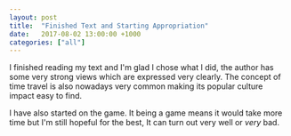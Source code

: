 ```yaml
---
layout: post
title:  "Finished Text and Starting Appropriation"
date:   2017-08-02 13:00:00 +1000
categories: ["all"]
---
```


I finished reading my text and I'm glad I chose what I did, the author has some very strong views which are expressed very clearly. The concept of time travel is also nowadays very common making its popular culture impact easy to find.

I have also started on the game. It being a game means it would take more time but I'm still hopeful for the best, It can turn out very well or _very_ bad.
